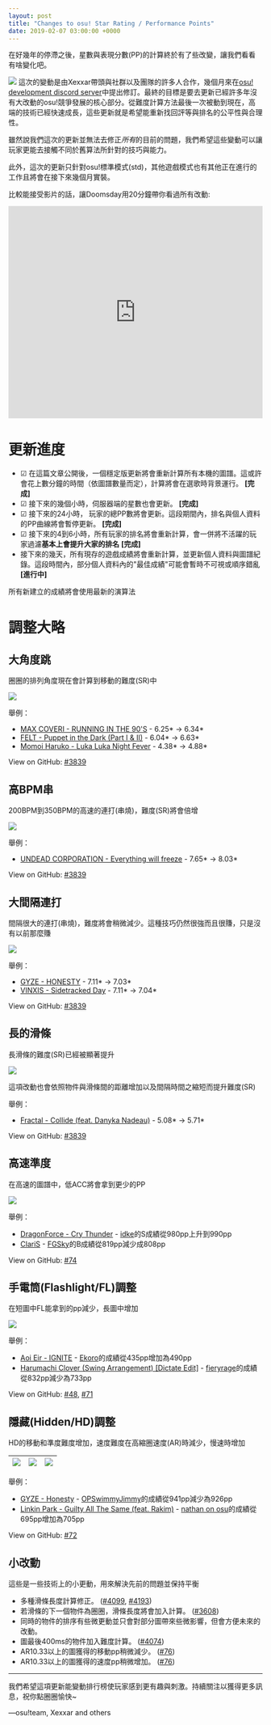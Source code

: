 ```yaml
---
layout: post
title: "Changes to osu! Star Rating / Performance Points"
date: 2019-02-07 03:00:00 +0000
---
```


在好幾年的停滯之後，星數與表現分數(PP)的計算終於有了些改變，讓我們看看有啥變化吧。

![](/resources/star-rating.jpg)
這次的變動是由Xexxar帶頭與社群以及團隊的許多人合作，幾個月來在[osu! development discord server](https://discord.gg/ppy)中提出修訂。最終的目標是要去更新已經許多年沒有大改動的osu!競爭發展的核心部分。從難度計算方法最後一次被動到現在，高端的技術已經快速成長，這些更新就是希望能重新找回評等與排名的公平性與合理性。

雖然說我們這次的更新並無法去修正*所有*的目前的問題，我們希望這些變動可以讓玩家更能去接觸不同於舊算法所針對的技巧與能力。

此外，這次的更新只針對osu!標準模式(std)，其他遊戲模式也有其他正在進行的工作且將會在接下來幾個月實裝。

比較能接受影片的話，讓Doomsday用20分鐘帶你看過所有改動:

<iframe width="100%" height="420" src="https://www.youtube.com/embed/5rSaXWr_VUM" frameborder="0" allow="autoplay; encrypted-media" allowfullscreen></iframe>

# 更新進度

- ☑ 在這篇文章公開後，一個穩定版更新將會重新計算所有本機的圖譜。這或許會花上數分鐘的時間（依圖譜數量而定），計算將會在選歌時背景運行。 **[完成]**
- ☑ 接下來的幾個小時，伺服器端的星數也會更新。 **[完成]**
- ☑ 接下來的24小時， 玩家的總PP數將會更新。這段期間內，排名與個人資料的PP曲線將會暫停更新。 **[完成]**
- ☑ 接下來的4到6小時，所有玩家的排名將會重新計算，會一併將不活躍的玩家過濾**基本上會提升大家的排名** **[完成]**
- 接下來的幾天，所有現存的遊戲成績將會重新計算，並更新個人資料與圖譜紀錄。這段時間內，部分個人資料內的"最佳成績"可能會暫時不可視或順序錯亂 **[進行中]**

所有新建立的成績將會使用最新的演算法

# 調整大略

## 大角度跳

圈圈的排列角度現在會計算到移動的難度(SR)中

![](/resources/wide-angle-chart.png)

舉例：
- [MAX COVERI - RUNNING IN THE 90'S](https://osu.ppy.sh/beatmapsets/739262#osu/1559974) - 6.25* -> 6.34*
- [FELT - Puppet in the Dark (Part I & II)](https://osu.ppy.sh/beatmapsets/829511#osu/1737885) - 6.04* -> 6.63*
- [Momoi Haruko - Luka Luka Night Fever](https://osu.ppy.sh/beatmapsets/21724#osu/83925) - 4.38* -> 4.88*

View on GitHub: [#3839](https://github.com/ppy/osu/pull/3839)

## 高BPM串

200BPM到350BPM的高速的連打(串燒)，難度(SR)將會倍增

![](/resources/high-bpm-chart.png)

舉例：
- [UNDEAD CORPORATION - Everything will freeze](https://osu.ppy.sh/beatmapsets/158023#osu/555797) - 7.65* -> 8.03*

View on GitHub: [#3839](https://github.com/ppy/osu/pull/3839)

## 大間隔連打

間隔很大的連打(串燒)，難度將會稍微減少。這種技巧仍然很強而且很賺，只是沒有以前那麼賺

![](/resources/high-spacing-chart.png)

舉例：
- [GYZE - HONESTY](https://osu.ppy.sh/beatmapsets/586121#osu/1241370) - 7.11* -> 7.03*
- [VINXIS - Sidetracked Day](https://osu.ppy.sh/beatmapsets/728276#osu/1537566) - 7.11* -> 7.04*

View on GitHub: [#3839](https://github.com/ppy/osu/pull/3839)

## 長的滑條

長滑條的難度(SR)已經被顯著提升

![](/resources/long-slider-chart.png)

這項改動也會依照物件與滑條間的距離增加以及間隔時間之縮短而提升難度(SR)

舉例：
- [Fractal - Collide (feat. Danyka Nadeau)](https://osu.ppy.sh/beatmapsets/753365#osu/1586083) - 5.08* -> 5.71*

View on GitHub: [#3839](https://github.com/ppy/osu/pull/3839)

## 高速準度

在高速的圖譜中，低ACC將會拿到更少的PP

![](/resources/speed-accuracy-chart.png)

舉例：
- [DragonForce - Cry Thunder](https://osu.ppy.sh/beatmapsets/871946#osu/1822108) - [idke](https://osu.ppy.sh/users/4650315)的S成績從980pp上升到990pp
- [ClariS](https://osu.ppy.sh/beatmapsets/661919#osu/1401254) - [FGSky](https://osu.ppy.sh/users/2094566)的B成績從819pp減少成808pp

View on GitHub: [#74](https://github.com/ppy/osu-performance/pull/74)

## 手電筒(Flashlight/FL)調整

在短圖中FL能拿到的pp減少，長圖中增加

![](/resources/flashlight-chart.png)

舉例：
- [Aoi Eir - IGNITE](https://osu.ppy.sh/beatmapsets/209170#osu/492285) - [Ekoro](https://osu.ppy.sh/users/284905)的成績從435pp增加為490pp
- [Harumachi Clover (Swing Arrangement) [Dictate Edit]](https://osu.ppy.sh/beatmapsets/859783#osu/1893461) - [fieryrage](https://osu.ppy.sh/users/3533958)的成績從832pp減少為733pp

View on GitHub: [#48](https://github.com/ppy/osu-performance/pull/48), [#71](https://github.com/ppy/osu-performance/pull/71)

## 隱藏(Hidden/HD)調整

HD的移動和準度難度增加，速度難度在高縮圈速度(AR)時減少，慢速時增加

| ![](/resources/hidden-chart-1.png) | ![](/resources/hidden-chart-2.png) | ![](/resources/hidden-chart-3.png) |
| - | - | - |

舉例：
- [GYZE - Honesty](https://osu.ppy.sh/beatmapsets/586121#osu/1241370) - [OPSwimmyJimmy](https://osu.ppy.sh/users/4196808)的成績從941pp減少為926pp
- [Linkin Park - Guilty All The Same (feat. Rakim)](https://osu.ppy.sh/beatmapsets/518596#osu/1187302) - [nathan on osu](https://osu.ppy.sh/users/124493)的成績從695pp增加為705pp

View on GitHub: [#72](https://github.com/ppy/osu-performance/pull/72)

## 小改動

這些是一些技術上的小更動，用來解決先前的問題並保持平衡

- 多種滑條長度計算修正。 ([#4099](https://github.com/ppy/osu/pull/4099), [#4193](https://github.com/ppy/osu/pull/4193))
- 若滑條的下一個物件為圈圈，滑條長度將會加入計算。 ([#3608](https://github.com/ppy/osu/pull/3608))
- 同時的物件的排序有些微更動並只會對部分圖帶來些微影響，但會方便未來的改動。
- 圖最後400ms的物件加入難度計算。 ([#4074](https://github.com/ppy/osu/pull/4074))
- AR10.33以上的圖獲得的移動pp稍微減少。 ([#76](https://github.com/ppy/osu-performance/pull/76))
- AR10.33以上的圖獲得的速度pp稍微增加。 ([#76](https://github.com/ppy/osu-performance/pull/76))

----------

我們希望這項更新能變動排行榜使玩家感到更有趣與刺激。持續關注以獲得更多訊息，祝你點圈圈愉快~

—osu!team, Xexxar and others
